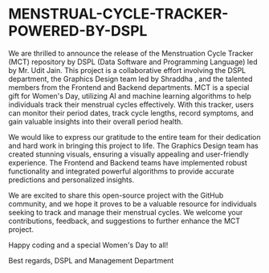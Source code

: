 # MENSTRUAL-CYCLE-TRACKER-POWERED-BY-DSPL
We are thrilled to announce the release of the Menstruation Cycle Tracker (MCT) repository by DSPL (Data Software and Programming Language) led by Mr. Udit Jain. This project is a collaborative effort involving the DSPL department, the Graphics Design team led by Shraddha , and the talented members from the Frontend and Backend departments.
MCT is a special gift for Women's Day, utilizing AI and machine learning algorithms to help individuals track their menstrual cycles effectively. With this tracker, users can monitor their period dates, track cycle lengths, record symptoms, and gain valuable insights into their overall period health.

We would like to express our gratitude to the entire team for their dedication and hard work in bringing this project to life. The Graphics Design team has created stunning visuals, ensuring a visually appealing and user-friendly experience. The Frontend and Backend teams have implemented robust functionality and integrated powerful algorithms to provide accurate predictions and personalized insights.

We are excited to share this open-source project with the GitHub community, and we hope it proves to be a valuable resource for individuals seeking to track and manage their menstrual cycles. We welcome your contributions, feedback, and suggestions to further enhance the MCT project.

Happy coding and a special Women's Day to all!

Best regards,
DSPL and Management Department
